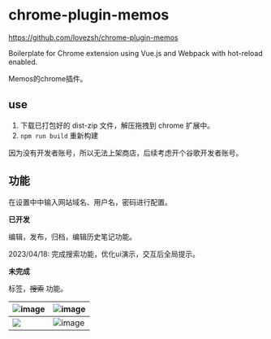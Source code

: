 # chrome-plugin-memos

https://github.com/lovezsh/chrome-plugin-memos

Boilerplate for Chrome extension using Vue.js and Webpack with hot-reload enabled.

Memos的chrome插件。

## use

1. 下载已打包好的 dist-zip 文件，解压拖拽到 chrome 扩展中。
2. `npm run build` 重新构建

因为没有开发者账号，所以无法上架商店，后续考虑开个谷歌开发者账号。

## 功能

在设置中中输入网站域名、用户名，密码进行配置。

**已开发**

编辑，发布，归档，编辑历史笔记功能。

2023/04/18: 完成搜索功能，优化ui演示，交互后全局提示。

**未完成**

标签，~~搜索~~ 功能。


| ![image](https://cdn.staticaly.com/gh/lovezsh/pic-cdn@main/image.1e8emruk0z34.webp) | ![image](https://cdn.staticaly.com/gh/lovezsh/pic-cdn@main/image.2n4hv0xp1380.webp) |
| ----------------------------------------------------------------------------------------------------------------- | ----------------------------------------------------------------------------------------------------------------- |
| ![](https://cdn.staticaly.com/gh/lovezsh/pic-cdn@main/image.7q6dvgj5gy8.png) |![image](https://cdn.staticaly.com/gh/lovezsh/pic-cdn@main/image.2y2quv02vq80.webp) |